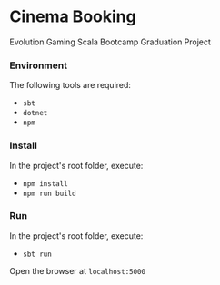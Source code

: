 # Cinema Booking
Evolution Gaming Scala Bootcamp Graduation Project

### Environment

The following tools are required:

- `sbt`
- `dotnet`
- `npm`

### Install

In the project's root folder, execute:

- `npm install`
- `npm run build`

### Run

In the project's root folder, execute:

- `sbt run`

Open the browser at `localhost:5000`
